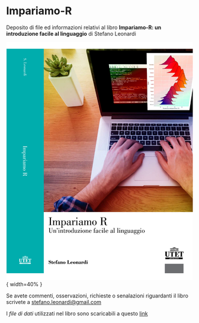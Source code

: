 # Impariamo-R
Deposito di file ed informazioni relativi al  libro **Impariamo-R: un introduzione facile al linguaggio** di Stefano Leonardi

![Copertina](Figure/cover_verde.png){ width=40% }


Se avete commenti, osservazioni, richieste o senalazioni riguardanti il libro scrivete a stefano.leonardi@gmail.com

I *file di dati* utilizzati nel libro sono scaricabili a questo [link](https://github.com/leonarste/Impariamo-R/blob/main/Dati-Impariamo-R.zip)

